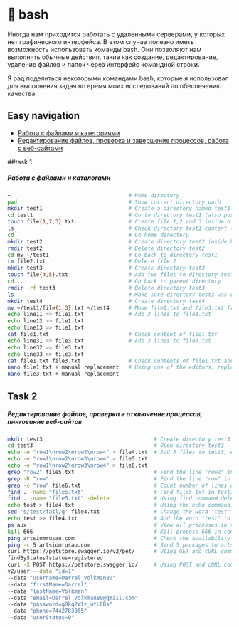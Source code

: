 # 📌 bash
Иногда нам приходится работать с удаленными серверами, у которых нет графического интерфейса. В этом случае полезно иметь возможность использовать команды bash. Они позволяют нам выполнять обычные действия, такие как создание, редактирование, удаление файлов и папок через интерфейс командной строки.

Я рад поделиться некоторыми командами bash, которые я использовал для выполнения задач во время моих исследований по обеспечению качества.

## Easy navigation

- [Работа с файлами и категориями](#task-1)
- [Редактирование файлов, проверка и завершение процессов, работа с веб-сайтами](#task-2)

##task 1

##### Работа с файлами и каталогами
```bash
~                                     # Home directory 
pwd                                   # Show current directory path
mkdir test1                           # Create a directory named test1
cd test1                              # Go to directory test1 (also possible to write the path to needed directory)
touch file{1,2,3}.txt.                # Create file 1,2 and 3 inside directory test1
ls                                    # Check directory test1 content (ls -la if there are any hidden files) 
cd                                    # Go home directory 
mkdir test2                           # Create directory test2 inside home directory
rmdir test2                           # Delete directory test2 
cd mv ~/test1                         # Go back to directory test1
rm file2.txt                          # Delete file 2 
mkdir test3                           # Create directory test3
touch file{4,5}.txt                   # Add two files to directory test3
cd ..                                 # Go back to parent directory
rmdir -rf test3                       # Delete directory test3  
ls                                    # Make sure directory test3 was deleted
mkdir test4                           # Create directory test4
mv ~/test1/file{1,3}.txt ~/test4      # Move file1.txt and file3.txt from directory test1 to directory test4
echo line11 >> file1.txt              # Add 3 lines to file1.txt
echo line12 >> file1.txt            
echo line13 >> file1.txt
cat file1.txt                         # Check content of file1.txt
echo line31 >> file3.txt              # Add 3 lines to file3.txt
echo line32 >> file3.txt
echo line33 >> file3.txt
cat file1.txt file3.txt               # Check contents of file1.txt and file3.txt at once
nano file1.txt + manual replacement   # Using one of the editors, replace all lines in file1.txt and file3.txt
nano file3.txt + manual replacement 
```
## Task 2
##### Редактирование файлов, проверка и отключение процессов, пингование веб-сайтов
```bash
mkdir test3                                   # Create directory test3 
cd test3                                      # Open directory test3 
echo -e "row1\nrow2\nrow3\nrow4" > file4.txt  # Add 3 files to test3, each of which should contain 4 lines
echo -e "row1\nrow2\nrow3\nrow4" > file5.txt  
echo -e "row1\nrow2\nrow3\nrow4" > file6.txt 
grep "row2" file5.txt                         # Find the line "row2" in file5.txt 
grep -R "row" .                               # Find the line "row" in the test3 directory
grep -c "row" file6.txt                       # Count number of lines containing word "row" in file6.txt
find . -name "file5.txt"                      # Find file5.txt in test3 directory
find . -name "file5.txt" -delete              # Using find command delete file5.txt
echo test > file4.txt                         # Using the echo command, add the word "test" to file4.txt
sed 's/test/fail/g' file4.txt                 # Change the word "test" in file4.txt to "fail"
echo test >> file4.txt                        # Add the word "test" to file4.txt so that the content is preserved
ps aux                                        # View all processes in the system
kill 666                                      # Kill process 666 in console
ping artsiomrusau.com                         # Check the availability of the website artsiomrusau.com using ping
ping -c 5 artsiomrusau.com                    # Send 5 packages to artsiomrusau.com  
curl https://petstore.swagger.io/v2/pet/      # Using GET and cURL command, get info about registered pets at petstore.swagger.io
findByStatus?status=registered                
curl -X POST https://petstore.swagger.io/     # Using POST and cURL command, create a new user at petstore.swagger.io
v2/user --data "id=1" 
--data "username=Darrel_Volkman80" 
--data "firstName=Darrel" 
--data "lastName=Volkman" 
--data "email=Darrel_Volkman80@gmail.com" 
--data "password=g8kq2W1z_utLEBs" 
--data "phone=7442783865" 
--data "userStatus=0"
```
